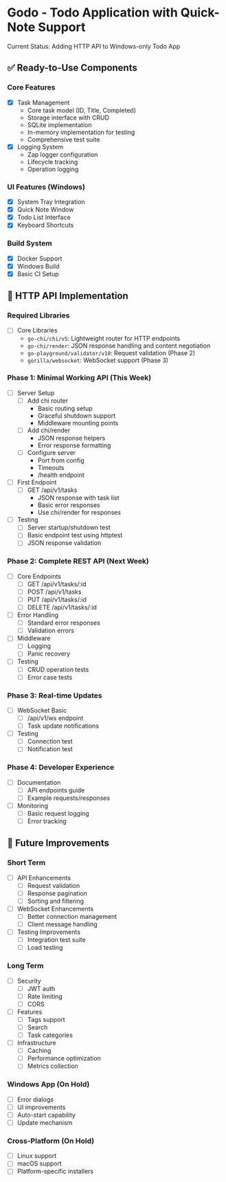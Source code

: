 # Godo - Todo Application with Quick-Note Support
Current Status: Adding HTTP API to Windows-only Todo App

## ✅ Ready-to-Use Components

### Core Features
- [x] Task Management
  - Core task model (ID, Title, Completed)
  - Storage interface with CRUD
  - SQLite implementation
  - In-memory implementation for testing
  - Comprehensive test suite
- [x] Logging System
  - Zap logger configuration
  - Lifecycle tracking
  - Operation logging

### UI Features (Windows)
- [x] System Tray Integration
- [x] Quick Note Window
- [x] Todo List Interface
- [x] Keyboard Shortcuts

### Build System
- [x] Docker Support
- [x] Windows Build
- [x] Basic CI Setup

## 🚀 HTTP API Implementation

### Required Libraries
- [ ] Core Libraries
  - `go-chi/chi/v5`: Lightweight router for HTTP endpoints
  - `go-chi/render`: JSON response handling and content negotiation
  - `go-playground/validator/v10`: Request validation (Phase 2)
  - `gorilla/websocket`: WebSocket support (Phase 3)

### Phase 1: Minimal Working API (This Week)
- [ ] Server Setup
  - [ ] Add chi router
    - Basic routing setup
    - Graceful shutdown support
    - Middleware mounting points
  - [ ] Add chi/render
    - JSON response helpers
    - Error response formatting
  - [ ] Configure server
    - Port from config
    - Timeouts
    - /health endpoint
- [ ] First Endpoint
  - [ ] GET /api/v1/tasks
    - JSON response with task list
    - Basic error responses
    - Use chi/render for responses
- [ ] Testing
  - [ ] Server startup/shutdown test
  - [ ] Basic endpoint test using httptest
  - [ ] JSON response validation

### Phase 2: Complete REST API (Next Week)
- [ ] Core Endpoints
  - [ ] GET /api/v1/tasks/:id
  - [ ] POST /api/v1/tasks
  - [ ] PUT /api/v1/tasks/:id
  - [ ] DELETE /api/v1/tasks/:id
- [ ] Error Handling
  - [ ] Standard error responses
  - [ ] Validation errors
- [ ] Middleware
  - [ ] Logging
  - [ ] Panic recovery
- [ ] Testing
  - [ ] CRUD operation tests
  - [ ] Error case tests

### Phase 3: Real-time Updates
- [ ] WebSocket Basic
  - [ ] /api/v1/ws endpoint
  - [ ] Task update notifications
- [ ] Testing
  - [ ] Connection test
  - [ ] Notification test

### Phase 4: Developer Experience
- [ ] Documentation
  - [ ] API endpoints guide
  - [ ] Example requests/responses
- [ ] Monitoring
  - [ ] Basic request logging
  - [ ] Error tracking

## 📝 Future Improvements

### Short Term
- [ ] API Enhancements
  - [ ] Request validation
  - [ ] Response pagination
  - [ ] Sorting and filtering
- [ ] WebSocket Enhancements
  - [ ] Better connection management
  - [ ] Client message handling
- [ ] Testing Improvements
  - [ ] Integration test suite
  - [ ] Load testing

### Long Term
- [ ] Security
  - [ ] JWT auth
  - [ ] Rate limiting
  - [ ] CORS
- [ ] Features
  - [ ] Tags support
  - [ ] Search
  - [ ] Task categories
- [ ] Infrastructure
  - [ ] Caching
  - [ ] Performance optimization
  - [ ] Metrics collection

### Windows App (On Hold)
- [ ] Error dialogs
- [ ] UI improvements
- [ ] Auto-start capability
- [ ] Update mechanism

### Cross-Platform (On Hold)
- [ ] Linux support
- [ ] macOS support
- [ ] Platform-specific installers
